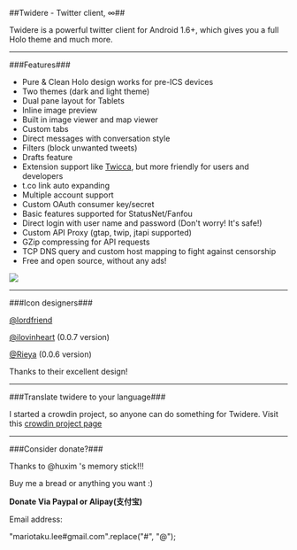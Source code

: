 ##Twidere - Twitter client, ∞##

Twidere is a powerful twitter client for Android 1.6+, which gives you a full Holo theme and much more.

---

###Features###

* Pure & Clean Holo design works for pre-ICS devices
* Two themes (dark and light theme)
* Dual pane layout for Tablets
* Inline image preview
* Built in image viewer and map viewer
* Custom tabs
* Direct messages with conversation style
* Filters (block unwanted tweets)
* Drafts feature
* Extension support like [Twicca](http://twicca.r246.jp/), but more friendly for users and developers
* t.co link auto expanding
* Multiple account support
* Custom OAuth consumer key/secret
* Basic features supported for StatusNet/Fanfou
* Direct login with user name and password (Don't worry! It's safe!)
* Custom API Proxy (gtap, twip, jtapi supported)
* GZip compressing for API requests
* TCP DNS query and custom host mapping to fight against censorship
* Free and open source, without any ads!

<a href="https://play.google.com/store/apps/details?id=org.mariotaku.twidere"><img src="http://www.android.com/images/brand/get_it_on_play_logo_large.png"/></a>

---

###Icon designers###

[@lordfriend](https://twitter.com/#!/lordfriend)

[@ilovinheart](https://twitter.com/#!/ilovinheart) (0.0.7 version)

[@Rieya](https://twitter.com/#!/Rieya) (0.0.6 version)

Thanks to their excellent design!

---

###Translate twidere to your language###

I started a crowdin project, so anyone can do something for Twidere. Visit this [crowdin project page](http://crowdin.net/project/twidere)

---

###Consider donate?###

Thanks to @huxim 's memory stick!!!

Buy me a bread or anything you want :)

**Donate Via Paypal or Alipay(支付宝)**

Email address:

"mariotaku.lee#gmail.com".replace("#", "@");

